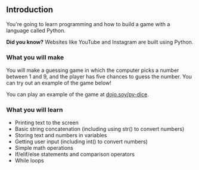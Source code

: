 ## Introduction


You're going to learn programming and how to build a game with a language called Python.

**Did you know?**
Websites like YouTube and Instagram are built using Python.

### What you will make

You will make a guessing game in which the computer picks a number between 1 and 9, and the player has five chances to guess the number. You can try out an example of the game below!

You can play an example of the game at [dojo.soy/py-dice](http://dojo.soy/py-dice).

<!-- <div class="trinket">
  <iframe allowtransparency="true" width="485" height="402" src="https://trinket.io/embed/python/9e104001e7?outputOnly=true&start=result" frameborder="0"></iframe>
</div> -->

<!-- <div class="trinket">
  <iframe allowtransparency="true" width="485" height="402" src="https://repl.it/@CDF/Number-Guessing-Game?lite=true" frameborder="0"></iframe>
</div> -->

### What you will learn

+ Printing text to the screen
+ Basic string concatenation (including using str() to convert numbers)
+ Storing text and numbers in variables
+ Getting user input (including int() to convert numbers)
+ Simple math operations
+ If/elif/else statements and comparison operators 
+ While loops

